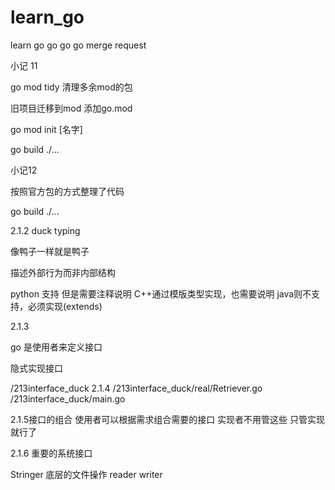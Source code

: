 # learn_go
learn go
go go go
merge request

小记 11

go mod tidy
清理多余mod的包

旧项目迁移到mod
添加go.mod

go mod init [名字]

go build ./...

小记12

按照官方包的方式整理了代码

go build ./...

2.1.2 duck typing

像鸭子一样就是鸭子

描述外部行为而非内部结构

python 支持 但是需要注释说明 C++通过模版类型实现，也需要说明
java则不支持，必须实现(extends)

2.1.3

go 是使用者来定义接口

隐式实现接口

/213interface_duck
2.1.4
/213interface_duck/real/Retriever.go
/213interface_duck/main.go

2.1.5接口的组合
使用者可以根据需求组合需要的接口
实现者不用管这些 只管实现就行了

2.1.6 重要的系统接口

Stringer
底层的文件操作
reader
writer